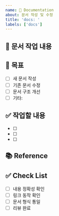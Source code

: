 ```yaml
---
name: 📝 Documentation
about: 문서 작성 및 수정
title: 'docs: '
labels: ['docs']
---
```


## 📝 문서 작업 내용

## 🎯 목표
- [ ] 새 문서 작성
- [ ] 기존 문서 수정
- [ ] 문서 구조 개선
- [ ] 기타:

## ✅ 작업할 내용
- [ ] 
- [ ] 
- [ ] 

## 📚 Reference

## ✅ Check List
- [ ] 내용 정확성 확인
- [ ] 링크 동작 확인
- [ ] 문서 형식 통일
- [ ] 리뷰 완료